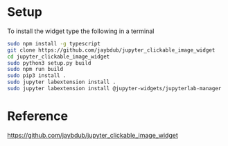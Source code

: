 
# Setup

To install the widget type the following in a terminal

```bash
sudo npm install -g typescript
git clone https://github.com/jaybdub/jupyter_clickable_image_widget
cd jupyter_clickable_image_widget
sudo python3 setup.py build
sudo npm run build
sudo pip3 install .
sudo jupyter labextension install .
sudo jupyter labextension install @jupyter-widgets/jupyterlab-manager
```

# Reference

https://github.com/jaybdub/jupyter_clickable_image_widget

